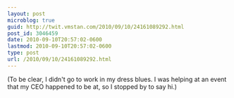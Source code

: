```yaml
---
layout: post
microblog: true
guid: http://twit.vmstan.com/2010/09/10/24161089292.html
post_id: 3046459
date: 2010-09-10T20:57:02-0600
lastmod: 2010-09-10T20:57:02-0600
type: post
url: /2010/09/10/24161089292.html
---
```

(To be clear, I didn't go to work in my dress blues. I was helping at an event that my CEO happened to be at, so I stopped by to say hi.)
